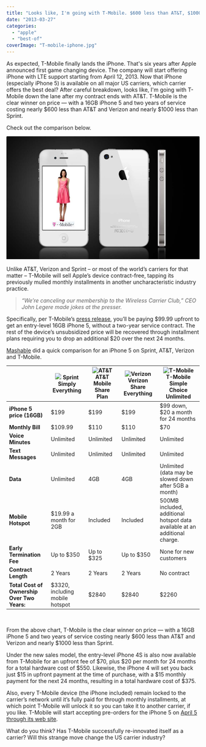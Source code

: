 ```yaml
---
title: "Looks like, I'm going with T-Mobile. $600 less than AT&T, $1000 less than Sprint."
date: "2013-03-27"
categories: 
  - "apple"
  - "best-of"
coverImage: "T-mobile-iphone.jpg"
---
```


As expected, T-Mobile finally lands the iPhone. That's six years after Apple announced first game changing device. The company will start offering iPhone with LTE support starting from April 12, 2013. Now that iPhone (especially iPhone 5) is available on all major US carriers, which carrier offers the best deal? After careful breakdown, looks like, I'm going with T-Mobile down the lane after my contract ends with AT&T. T-Mobile is the clear winner on price — with a 16GB iPhone 5 and two years of service costing nearly $600 less than AT&T and Verizon and nearly $1000 less than Sprint.

Check out the comparison below.

[![T-mobile-iphone](images/T-mobile-iphone.jpg)](http://iCosmoGeek.com/wp-content/uploads/2013/03/T-mobile-iphone.jpg)

Unlike AT&T, Verizon and Sprint – or most of the world’s carriers for that matter – T-Mobile will sell Apple’s device contract-free, tapping its previously mulled monthly installments in another uncharacteristic industry practice.

> _“We’re canceling our membership to the Wireless Carrier Club,” CEO John Legere made jokes at the presser._

Specifically, per T-Mobile’s [press release](http://newsroom.t-mobile.com/articles/t-mobile-unleashes-iphone-5), you’ll be paying $99.99 upfront to get an entry-level 16GB iPhone 5, without a two-year service contract. The rest of the device’s unsubsidized price will be recovered through installment plans requiring you to drop an additional $20 over the next 24 months.

[Mashable](http://mashable.com/2013/03/26/iphone-5-rate-plans-compared/) did a quick comparison for an iPhone 5 on Sprint, AT&T, Verizon and T-Mobile.

|  | ![](images/sprint_logo.gif) Sprint Simply Everything | ![AT&T](images/Att_new_logo.gif "AT&T logo") AT&T Mobile Share Plan | ![Verizon](images/verizon_logo_small.png "Verizon Logo") Verizon Share Everything | ![T-Mobile](images/t-mo-logo.jpg "T-Mobile logo") T-Mobile Simple Choice Unlimited |
| --- | --- | --- | --- | --- |
| **iPhone 5 price (16GB)** | $199 | $199 | $199 | $99 down, $20 a month for 24 months |
| **Monthly Bill** | $109.99 | $110 | $110 | $70 |
| **Voice Minutes** | Unlimited | Unlimited | Unlimited | Unlimited |
| **Text Messages** | Unlimited | Unlimited | Unlimited | Unlimited |
| **Data** | Unlimited | 4GB | 4GB | Unlimited (data may be slowed down after 5GB a month) |
| **Mobile Hotspot** | $19.99 a month for 2GB | Included | Included | 500MB included, additional hotspot data available at an additional charge. |
| **Early Termination Fee** | Up to $350 | Up to $325 | Up to $350 | None for new customers |
| **Contract Length** | 2 Years | 2 Years | 2 Years | No contract |
| **Total Cost of Ownership Over Two Years:** | $3320, including mobile hotspot | $2840 | $2840 | $2260 |

 

From the above chart, T-Mobile is the clear winner on price — with a 16GB iPhone 5 and two years of service costing nearly $600 less than AT&T and Verizon and nearly $1000 less than Sprint.

Under the new sales model, the entry-level iPhone 4S is also now available from T-Mobile for an upfront fee of $70, plus $20 per month for 24 months for a total hardware cost of $550. Likewise, the iPhone 4 will set you back just $15 in upfront payment at the time of purchase, with a $15 monthly payment for the next 24 months, resulting in a total hardware cost of $375.

Also, every T-Mobile device (the iPhone included) remain locked to the carrier’s network until it’s fully paid for through monthly installments, at which point T-Mobile will unlock it so you can take it to another carrier, if you like. T-Mobile will start accepting pre-orders for the iPhone 5 on [April 5 through its web site](https://explore.t-mobile.com/iphone-5).

What do you think? Has T-Mobile successfully re-innovated itself as a carrier? Will this strange move change the US carrier industry?
